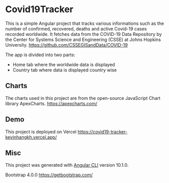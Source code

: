 # Covid19Tracker

This is a simple Angular project that tracks various informations such as the number of confirmed, recovered, deaths and active Covid-19 cases recorded worldwide.
It fetches data from the COVID-19 Data Repository by the Center for Systems Science and Engineering (CSSE) at Johns Hopkins University.
https://github.com/CSSEGISandData/COVID-19

The app is divided into two parts:
* Home tab where the worldwide data is displayed
* Country tab where data is displayed country wise

## Charts

The charts used in this project are from the open-source JavaScript Chart library ApexCharts.
https://apexcharts.com/

## Demo

This project is deployed on Vercel
https://covid19-tracker-kevinhangkh.vercel.app/


## Misc

This project was generated with [Angular CLI](https://github.com/angular/angular-cli) version 10.1.0.

Bootstrap 4.0.0
https://getbootstrap.com/
